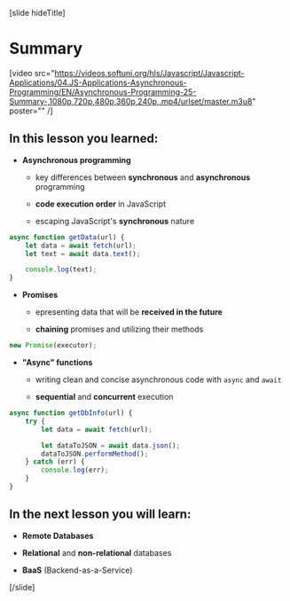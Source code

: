 [slide hideTitle]
# Summary

[video src="https://videos.softuni.org/hls/Javascript/Javascript-Applications/04.JS-Applications-Asynchronous-Programming/EN/Asynchronous-Programming-25-Summary-,1080p,720p,480p,360p,240p,.mp4/urlset/master.m3u8" poster="" /]

## In this lesson you learned:

- **Asynchronous programming**

    * key differences between **synchronous** and **asynchronous** programming

    * **code execution order** in JavaScript

    * escaping JavaScript's **synchronous** nature
```js
async function getData(url) {
    let data = await fetch(url);
    let text = await data.text();

    console.log(text);
}
```

- **Promises**

  * epresenting data that will be **received in the future**

  * **chaining** promises and utilizing their methods

```js
new Promise(executor);
```

- **"Async" functions**

   * writing clean and concise asynchronous code with `async` and `await`

   * **sequential** and **concurrent** execution

```js
async function getDbInfo(url) {
    try {
        let data = await fetch(url);

        let dataToJSON = await data.json();
        dataToJSON.performMethod();
    } catch (err) {
        console.log(err);
    }
}

```

## In the next lesson you will learn:

- **Remote Databases**

- **Relational** and **non-relational** databases

- **BaaS** (Backend-as-a-Service)

[/slide]
